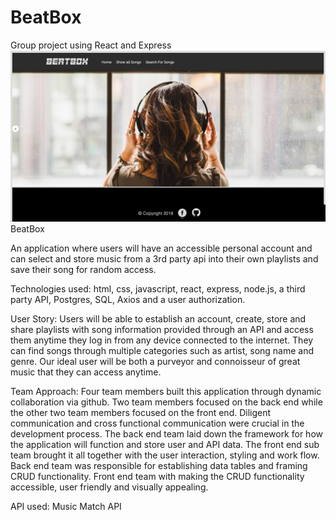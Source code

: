 # BeatBox
Group project using React and Express
<img src="./screen.png">
BeatBox

An application where users will have an accessible personal account and can select and store music from a 3rd party api into their own playlists and save their song for random access.

Technologies used: html, css, javascript, react, express, node.js, a third party API, Postgres, SQL, Axios and a user authorization.

User Story: Users will be able to establish an account, create, store and share playlists with song information provided through an API and access them anytime they log in from any device connected to the internet. They can find songs through multiple categories such as artist, song name and genre. Our ideal user will be both a purveyor and connoisseur of great music that they can access anytime.

Team Approach: Four team members built this application through dynamic collaboration via github. Two team members focused on the back end while the other two team members focused on the front end. Diligent communication and cross functional communication were crucial in the development process. The back end team laid down the framework for how the application will function and store user and API data. The front end sub team brought it all together with the user interaction, styling and work flow. Back end team was responsible for establishing data tables and framing CRUD functionality. Front end team with making the CRUD functionality accessible, user friendly and visually appealing.

API used: Music Match API

